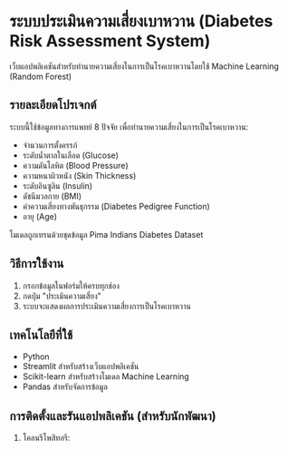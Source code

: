 # ระบบประเมินความเสี่ยงเบาหวาน (Diabetes Risk Assessment System)

เว็บแอปพลิเคชันสำหรับทำนายความเสี่ยงในการเป็นโรคเบาหวานโดยใช้ Machine Learning (Random Forest)

## รายละเอียดโปรเจกต์

ระบบนี้ใช้ข้อมูลทางการแพทย์ 8 ปัจจัย เพื่อทำนายความเสี่ยงในการเป็นโรคเบาหวาน:
- จำนวนการตั้งครรภ์
- ระดับน้ำตาลในเลือด (Glucose)
- ความดันโลหิต (Blood Pressure)
- ความหนาผิวหนัง (Skin Thickness)
- ระดับอินซูลิน (Insulin)
- ดัชนีมวลกาย (BMI)
- ค่าความเสี่ยงทางพันธุกรรม (Diabetes Pedigree Function)
- อายุ (Age)

โมเดลถูกเทรนด้วยชุดข้อมูล Pima Indians Diabetes Dataset

## วิธีการใช้งาน

1. กรอกข้อมูลในฟอร์มให้ครบทุกช่อง
2. กดปุ่ม "ประเมินความเสี่ยง"
3. ระบบจะแสดงผลการประเมินความเสี่ยงการเป็นโรคเบาหวาน

## เทคโนโลยีที่ใช้

- Python
- Streamlit สำหรับสร้างเว็บแอปพลิเคชัน
- Scikit-learn สำหรับสร้างโมเดล Machine Learning
- Pandas สำหรับจัดการข้อมูล

## การติดตั้งและรันแอปพลิเคชัน (สำหรับนักพัฒนา)

1. โคลนรีโพสิทอรี:

